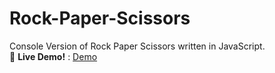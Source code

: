 # Rock-Paper-Scissors
Console Version of Rock Paper Scissors written in JavaScript.  
🎲 **Live Demo!** : [Demo](https://emmanuelest.github.io/Rock-Paper-Scissors/)  